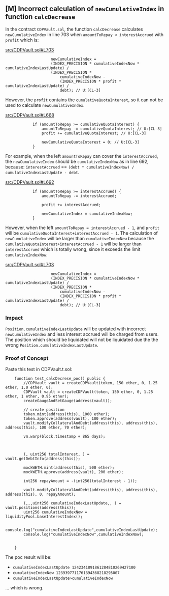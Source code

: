## [M] Incorrect calculation of `newCumulativeIndex` in function `calcDecrease`

In the contract `CDPVault.sol`, the function `calcDecrease` calculates `newCumulativeIndex` in line 703 when `amountToRepay < interestAccrued` with `profit` which is:

[src/CDPVault.sol#L703](repos/2024-07-loopfi/src/CDPVault.sol#L703)

```solidity
                    newCumulativeIndex =
                    (INDEX_PRECISION * cumulativeIndexNow * cumulativeIndexLastUpdate) /
                    (INDEX_PRECISION *
                        cumulativeIndexNow -
                        (INDEX_PRECISION * profit * cumulativeIndexLastUpdate) /
                        debt); // U:[CL-3]
```

However, the `profit` contains the `cumulativeQuotaInterest`, so it can not be used to calculate `newCumulativeIndex`.

[src/CDPVault.sol#L668](repos/2024-07-loopfi/src/CDPVault.sol#L668)

```solidity
            if (amountToRepay >= cumulativeQuotaInterest) {
                amountToRepay -= cumulativeQuotaInterest; // U:[CL-3]
                profit += cumulativeQuotaInterest; // U:[CL-3]

                newCumulativeQuotaInterest = 0; // U:[CL-3]
            }
```

For example, when the left `amountToRepay` can cover the `interestAccrued`, the `newCumulativeIndex` should be `cumulativeIndexNow` as in line 692, because: `interestAccrued` == `(debt * cumulativeIndexNow) / cumulativeIndexLastUpdate - debt`.

[src/CDPVault.sol#L692](repos/2024-07-loopfi/src/CDPVault.sol#L692)

```solidity
            if (amountToRepay >= interestAccrued) {
                amountToRepay -= interestAccrued;

                profit += interestAccrued;

                newCumulativeIndex = cumulativeIndexNow;
            }
```

However, when the left `amountToRepay = interestAccrued - 1`, and `profit` will be `cumulativeQuotaInterest+interestAccrued - 1`. The calculation of `newCumulativeIndex` will be larger than `cumulativeIndexNow` because the `cumulativeQuotaInterest+interestAccrued - 1` will be larger than `interestAccrued` which is totally wrong, since it exceeds the limit
`cumulativeIndexNow`.

[src/CDPVault.sol#L703](repos/2024-07-loopfi/src/CDPVault.sol#L703)

```solidity
                    newCumulativeIndex =
                    (INDEX_PRECISION * cumulativeIndexNow * cumulativeIndexLastUpdate) /
                    (INDEX_PRECISION *
                        cumulativeIndexNow -
                        (INDEX_PRECISION * profit * cumulativeIndexLastUpdate) /
                        debt); // U:[CL-3]
```

### Impact

`Position.cumulativeIndexLastUpdate` will be updated with incorrect `newCumulativeIndex` and less interest accrued will be charged from users. The position which should be liquidated will not be liquidated due the the wrong `Position.cumulativeIndexLastUpdate`.

### Proof of Concept

Paste this test in CDPVault.t.sol:

```solidity
    function test_calcDecrese_poc() public {
        //CDPVault vault = createCDPVault(token, 150 ether, 0, 1.25 ether, 1.0 ether, 0);
        CDPVault vault = createCDPVault(token, 150 ether, 0, 1.25 ether, 1 ether, 0.95 ether);
        createGaugeAndSetGauge(address(vault));

        // create position
        token.mint(address(this), 1000 ether);
        token.approve(address(vault), 100 ether);
        vault.modifyCollateralAndDebt(address(this), address(this), address(this), 100 ether, 70 ether);

        vm.warp(block.timestamp + 865 days);

     

        (, uint256 totalInterest, ) = vault.getDebtInfo(address(this));

        mockWETH.mint(address(this), 500 ether);
        mockWETH.approve(address(vault), 200 ether);
        
        int256 repayAmount = -(int256(totalInterest - 1));

        vault.modifyCollateralAndDebt(address(this), address(this), address(this), 0, repayAmount);
        
        (,,,uint256 cumulativeIndexLastUpdate,, ) = vault.positions(address(this));
        uint256 cumulativeIndexNow = liquidityPool.baseInterestIndex();

        console.log("cumulativeIndexLastUpdate",cumulativeIndexLastUpdate);
        console.log("cumulativeIndexNow",cumulativeIndexNow);


    }
```

The poc result will be:

- `cumulativeIndexLastUpdate 1242341891861284810269427100`
- `cumulativeIndexNow 1239397711761394368218295007`
- `cumulativeIndexLastUpdate>cumulativeIndexNow`

... which is wrong.



